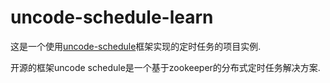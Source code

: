 # uncode-schedule-learn

这是一个使用[uncode-schedule](https://github.com/rabbitgyk/uncode-schedule)框架实现的定时任务的项目实例.

开源的框架uncode schedule是一个基于zookeeper的分布式定时任务解决方案.
